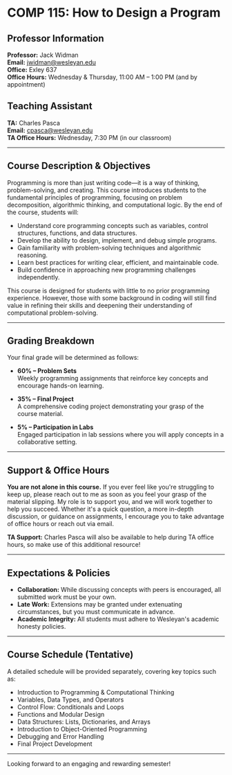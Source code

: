 # COMP 115: How to Design a Program
## Professor Information
**Professor:** Jack Widman  
**Email:** [jwidman@wesleyan.edu](mailto:jwidman@wesleyan.edu)  
**Office:** Exley 637  
**Office Hours:** Wednesday & Thursday, 11:00 AM – 1:00 PM (and by appointment)  

## Teaching Assistant
**TA:** Charles Pasca  
**Email:** [cpasca@wesleyan.edu](mailto:cpasca@wesleyan.edu)  
**TA Office Hours:** Wednesday, 7:30 PM (in our classroom)  

---

## Course Description & Objectives  
Programming is more than just writing code—it is a way of thinking, problem-solving, and creating. This course introduces students to the fundamental principles of programming, focusing on problem decomposition, algorithmic thinking, and computational logic. By the end of the course, students will:

- Understand core programming concepts such as variables, control structures, functions, and data structures.
- Develop the ability to design, implement, and debug simple programs.
- Gain familiarity with problem-solving techniques and algorithmic reasoning.
- Learn best practices for writing clear, efficient, and maintainable code.
- Build confidence in approaching new programming challenges independently.

This course is designed for students with little to no prior programming experience. However, those with some background in coding will still find value in refining their skills and deepening their understanding of computational problem-solving.

---

## Grading Breakdown
Your final grade will be determined as follows:

- **60% – Problem Sets**  
  Weekly programming assignments that reinforce key concepts and encourage hands-on learning.

- **35% – Final Project**  
  A comprehensive coding project demonstrating your grasp of the course material.

- **5% – Participation in Labs**  
  Engaged participation in lab sessions where you will apply concepts in a collaborative setting.

---

## Support & Office Hours
**You are not alone in this course.** If you ever feel like you're struggling to keep up, please reach out to me as soon as you feel your grasp of the material slipping. My role is to support you, and we will work together to help you succeed. Whether it's a quick question, a more in-depth discussion, or guidance on assignments, I encourage you to take advantage of office hours or reach out via email.

**TA Support:** Charles Pasca will also be available to help during TA office hours, so make use of this additional resource!

---

## Expectations & Policies
- **Collaboration:** While discussing concepts with peers is encouraged, all submitted work must be your own.
- **Late Work:** Extensions may be granted under extenuating circumstances, but you must communicate in advance.
- **Academic Integrity:** All students must adhere to Wesleyan's academic honesty policies.

---

## Course Schedule (Tentative)
A detailed schedule will be provided separately, covering key topics such as:

- Introduction to Programming & Computational Thinking
- Variables, Data Types, and Operators
- Control Flow: Conditionals and Loops
- Functions and Modular Design
- Data Structures: Lists, Dictionaries, and Arrays
- Introduction to Object-Oriented Programming
- Debugging and Error Handling
- Final Project Development

---

Looking forward to an engaging and rewarding semester!

